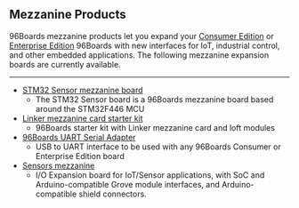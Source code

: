 ## Mezzanine Products

96Boards mezzanine products let you expand your [Consumer Edition](http://www.96boards.org/products/ce/) or [Enterprise Edition](http://www.96boards.org/products/ee/) 96Boards with new interfaces for IoT, industrial control, and other embedded applications. The following mezzanine expansion boards are currently available.

***

- [STM32 Sensor mezzanine board](96Boards%20UART%20Serial%20Adapter)
   - The STM32 Sensor board is a 96Boards mezzanine board based around the STM32F446 MCU
- [Linker mezzanine card starter kit](Linker%20mezzanine%20card%20starter%20kit/README.md)
   - 96Boards starter kit with Linker mezzanine card and loft modules
- [96Boards UART Serial Adapter](96Boards%20UART%20Serial%20Adapter/README.md)
   - USB to UART interface to be used with any 96Boards Consumer or Enterprise Edition board
- [Sensors mezzanine](Sensors%20mezzanine/README.md)
   -  I/O Expansion board for IoT/Sensor applications, with SoC and Arduino-compatible Grove module interfaces, and Arduino-compatible shield connectors.
